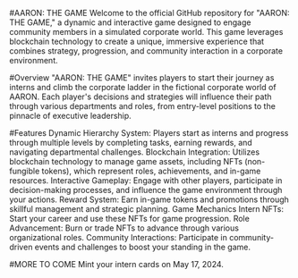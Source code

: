 #AARON: THE GAME
Welcome to the official GitHub repository for "AARON: THE GAME," a dynamic and interactive game designed to engage community members in a simulated corporate world. This game leverages blockchain technology to create a unique, immersive experience that combines strategy, progression, and community interaction in a corporate environment.

#Overview
"AARON: THE GAME" invites players to start their journey as interns and climb the corporate ladder in the fictional corporate world of AARON. Each player's decisions and strategies will influence their path through various departments and roles, from entry-level positions to the pinnacle of executive leadership.

#Features
Dynamic Hierarchy System: Players start as interns and progress through multiple levels by completing tasks, earning rewards, and navigating departmental challenges.
Blockchain Integration: Utilizes blockchain technology to manage game assets, including NFTs (non-fungible tokens), which represent roles, achievements, and in-game resources.
Interactive Gameplay: Engage with other players, participate in decision-making processes, and influence the game environment through your actions.
Reward System: Earn in-game tokens and promotions through skillful management and strategic planning.
Game Mechanics
Intern NFTs: Start your career and use these NFTs for game progression.
Role Advancement: Burn or trade NFTs to advance through various organizational roles.
Community Interactions: Participate in community-driven events and challenges to boost your standing in the game.

#MORE TO COME
Mint your intern cards on May 17, 2024.
